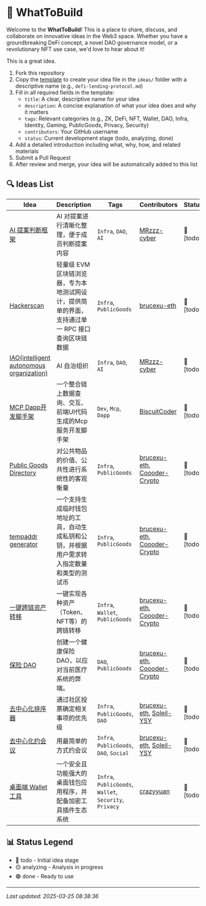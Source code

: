 # 🚀 WhatToBuild

Welcome to the **WhatToBuild**! This is a place to share, discuss, and collaborate on innovative ideas in the Web3 space. Whether you have a groundbreaking DeFi concept, a novel DAO governance model, or a revolutionary NFT use case, we'd love to hear about it!

This is a great idea.

1. Fork this repository
2. Copy the [template](template.md) to create your idea file in the `ideas/` folder with a descriptive name (e.g., `defi-lending-protocol.md`)
3. Fill in all required fields in the template:
   - `title`: A clear, descriptive name for your idea
   - `description`: A concise explanation of what your idea does and why it matters
   - `tags`: Relevant categories (e.g., ZK, DeFi, NFT, Wallet, DAO, Infra, Identity, Gaming, PublicGoods, Privacy, Security)
   - `contributors`: Your GitHub username
   - `status`: Current development stage (todo, analyzing, done)
4. Add a detailed introduction including what, why, how, and related materials
5. Submit a Pull Request
6. After review and merge, your idea will be automatically added to this list

## 🔍 Ideas List

| Idea | Description | Tags | Contributors | Status |
| ---- | ----------- | ---- | ------------ | ------ |
| [AI 提案判断框架](ideas/ai_proposal_framwork.md) | AI 对提案进行清晰化整理，便于成员判断提案内容 | `Infra`, `DAO`, `AI` | [MRzzz-cyber](https://github.com/MRzzz-cyber) | 🔴 [todo] |
| [Hackerscan](ideas/hackerscan.md) | 轻量级 EVM 区块链浏览器，专为本地测试网设计，提供简单的界面，支持通过单一 RPC 接口查询区块链数据 | `Infra`, `PublicGoods` | [brucexu-eth](https://github.com/brucexu-eth) | 🔴 [todo] |
| [IAO(intelligent autonomous organization)](ideas/intelligent_autonomous_organization.md) | AI 自治组织 | `Infra`, `DAO`, `AI` | [MRzzz-cyber](https://github.com/MRzzz-cyber) | 🔴 [todo] |
| [MCP Dapp开发脚手架](ideas/mcp_dapp_cli.md) | 一个整合链上数据查询、交互、前端UI代码生成的Mcp服务开发脚手架 | `Dev`, `Mcp`, `Dapp` | [BiscuitCoder](https://github.com/BiscuitCoder) | 🔴 [todo] |
| [Public Goods Directory](ideas/public_goods_directory.md) | 对公共物品的价值、公共性进行系统性的客观衡量 | `Infra`, `PublicGoods` | [brucexu-eth](https://github.com/brucexu-eth), [Coooder-Crypto](https://github.com/Coooder-Crypto) | 🔴 [todo] |
| [tempaddr generator](ideas/temaddr_generate.md) | 一个支持生成临时钱包地址的工具，自动生成私钥和公钥，并根据用户需求转入指定数量和类型的测试币 | `Infra`, `PublicGoods` | [brucexu-eth](https://github.com/brucexu-eth), [Coooder-Crypto](https://github.com/Coooder-Crypto) | 🔴 [todo] |
| [一键跨链资产转移](ideas/one_click_cross_chain_asset_transfer.md) | 一键实现各种资产（Token、NFT等）的跨链转移 | `Infra`, `Wallet`, `PublicGoods` | [brucexu-eth](https://github.com/brucexu-eth), [Coooder-Crypto](https://github.com/Coooder-Crypto) | 🔴 [todo] |
| [保险 DAO](ideas/insurance_dao.md) | 创建一个健康保险DAO，以应对当前医疗系统的弊端。 | `DAO`, `PublicGoods` | [brucexu-eth](https://github.com/brucexu-eth), [Coooder-Crypto](https://github.com/Coooder-Crypto) | 🔴 [todo] |
| [去中心化排序器](ideas/decentralized_sorter.md) | 通过社区投票确定相关事项的优先级 | `Infra`, `PublicGoods`, `DAO` | [brucexu-eth](https://github.com/brucexu-eth), [Soleil-YSY](https://github.com/Soleil-YSY) | 🔴 [todo] |
| [去中心化约会议](ideas/decentralized_meeting.md) | 用最简单的方式约会议 | `Infra`, `PublicGoods`, `DAO`, `Social` | [brucexu-eth](https://github.com/brucexu-eth), [Soleil-YSY](https://github.com/Soleil-YSY) | 🔴 [todo] |
| [桌面端 Wallet 工具](ideas/desktop_wallet_tool.md) | 一个安全且功能强大的桌面钱包应用程序，并配备加密工具插件生态系统 | `Infra`, `PublicGoods`, `Wallet`, `Security`, `Privacy` | [crazyyuan](https://github.com/crazyyuan) | 🔴 [todo] |

## 📊 Status Legend

- 🔴 todo - Initial idea stage
- 🟡 analyzing - Analysis in progress
- 🟢 done - Ready to use

---

*Last updated: 2025-03-25 08:38:36*